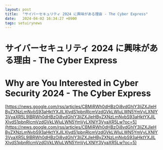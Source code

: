 ```yaml
---
layout: post
title:  "サイバーセキュリティ 2024 に興味がある理由 - The Cyber​​ Express"
date:   2024-04-02 16:34:27 +0900
tags: setuirynews 
---
```


# サイバーセキュリティ 2024 に興味がある理由 - The Cyber​​ Express



# Why are You Interested in Cyber Security 2024 - The Cyber Express

[https://news.google.com/rss/articles/CBMiRWh0dHBzOi8vdGhlY3liZXJleHByZXNzLmNvbS93aHktYXJlLXlvdS1pbnRlcmVzdGVkLWluLWN5YmVyLXNlY3VyaXR5L9IBRWh0dHBzOi8vdGhlY3liZXJleHByZXNzLmNvbS93aHktYXJlLXlvdS1pbnRlcmVzdGVkLWluLWN5YmVyLXNlY3VyaXR5Lw?oc=5](https://news.google.com/rss/articles/CBMiRWh0dHBzOi8vdGhlY3liZXJleHByZXNzLmNvbS93aHktYXJlLXlvdS1pbnRlcmVzdGVkLWluLWN5YmVyLXNlY3VyaXR5L9IBRWh0dHBzOi8vdGhlY3liZXJleHByZXNzLmNvbS93aHktYXJlLXlvdS1pbnRlcmVzdGVkLWluLWN5YmVyLXNlY3VyaXR5Lw?oc=5)

